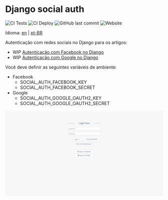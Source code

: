 # Django social auth

![CI Tests](https://github.com/matheusvanzan/django-social-auth/workflows/CI%20Tests/badge.svg?branch=master)
![CI Deploy](https://github.com/matheusvanzan/django-social-auth/workflows/CI%20Deploy/badge.svg)
![GitHub last commit](https://img.shields.io/github/last-commit/matheusvanzan/django-social-auth)
![Website](https://img.shields.io/website?down_color=red&down_message=offline&up_color=green&up_message=online&url=https%3A%2F%2Fdjango.umcodigo.com)

Idioma: [en](/README.md) | [pt-BR](/README.pt.md)


Autenticação com redes sociais no Django para os artigos:

- WIP [Autenticação com Facebook no Django](http://umcodigo.com/autenticacao-com-facebook-no-django/?from=github)
- WIP [Autenticação com Google no Django](http://umcodigo.com/autenticacao-com-google-no-django/?from=github)


Você deve definir as seguintes variáveis de ambiente:

- Facebook
  - SOCIAL_AUTH_FACEBOOK_KEY
  - SOCIAL_AUTH_FACEBOOK_SECRET
- Google
  - SOCIAL_AUTH_GOOGLE_OAUTH2_KEY
  - SOCIAL_AUTH_GOOGLE_OAUTH2_SECRET

![login screen](/img/screen.png)